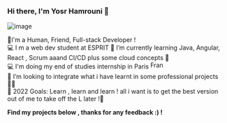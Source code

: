 ###                                                               Hi there, I'm Yosr Hamrouni 👋 
![image](https://user-images.githubusercontent.com/57325844/173870122-0d33a241-3111-4a3e-aa54-42c2cdd3f90f.png)
<p>
🧑I'm a Human, Friend, Full-stack Developer ! <br>
💻 I m a web dev student at ESPRIT 
🏻‍ I’m currently learning Java, Angular, React , Scrum aaand CI/CD plus some cloud concepts 💯 <br>
💻 I'm doing my end of studies internship in Paris 
 <img src="https://flagcdn.com/w40/fr.png"
  srcset="https://flagcdn.com/w80/fr.png 2x"
  width="30"
  height="17"
  alt="France"> <br>
👯 I’m looking to integrate what i have learnt in some professional projects 💪🏽 <br>
🥅 2022 Goals: Learn , learn and learn ! all i want is to get the best version out of me to take off the L later !🌱<br>
</p>
<b> Find my projects below , thanks for any feedback :)  ! </b>


 
                         
                   

